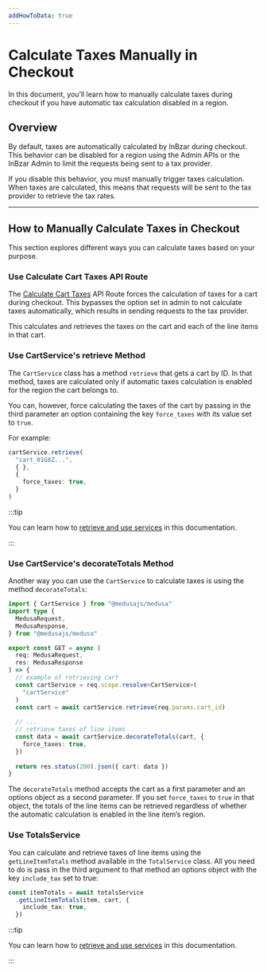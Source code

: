 ```yaml
---
addHowToData: true
---
```


# Calculate Taxes Manually in Checkout

In this document, you’ll learn how to manually calculate taxes during checkout if you have automatic tax calculation disabled in a region.

## Overview

By default, taxes are automatically calculated by InBzar during checkout. This behavior can be disabled for a region using the Admin APIs or the InBzar Admin to limit the requests being sent to a tax provider.

If you disable this behavior, you must manually trigger taxes calculation. When taxes are calculated, this means that requests will be sent to the tax provider to retrieve the tax rates.

---

## How to Manually Calculate Taxes in Checkout

This section explores different ways you can calculate taxes based on your purpose.

### Use Calculate Cart Taxes API Route

The [Calculate Cart Taxes](https://docs.medusajs.com/api/store#carts_postcartscarttaxes) API Route forces the calculation of taxes for a cart during checkout. This bypasses the option set in admin to not calculate taxes automatically, which results in sending requests to the tax provider.

This calculates and retrieves the taxes on the cart and each of the line items in that cart.

### Use CartService's retrieve Method

The `CartService` class has a method `retrieve` that gets a cart by ID. In that method, taxes are calculated only if automatic taxes calculation is enabled for the region the cart belongs to.

You can, however, force calculating the taxes of the cart by passing in the third parameter an option containing the key `force_taxes` with its value set to `true`.

For example:

```ts
cartService.retrieve(
  "cart_01G8Z...",
  { },
  {
    force_taxes: true,
  }
)
```

:::tip

You can learn how to [retrieve and use services](../../../development/services/create-service.mdx#using-your-custom-service) in this documentation.

:::

### Use CartService's decorateTotals Method

Another way you can use the `CartService` to calculate taxes is using the method `decorateTotals`:

```ts title="src/api/store/line-taxes/[cart_id]/route.ts"
import { CartService } from "@medusajs/medusa"
import type { 
  MedusaRequest, 
  MedusaResponse,
} from "@medusajs/medusa"

export const GET = async (
  req: MedusaRequest, 
  res: MedusaResponse
) => {
  // example of retrieving cart
  const cartService = req.scope.resolve<CartService>(
    "cartService"
  )
  const cart = await cartService.retrieve(req.params.cart_id)
  
  // ...
  // retrieve taxes of line items
  const data = await cartService.decorateTotals(cart, {
    force_taxes: true,
  })
  
  return res.status(200).json({ cart: data })
}
```

The `decorateTotals` method accepts the cart as a first parameter and an options object as a second parameter. If you set `force_taxes` to `true` in that object, the totals of the line items can be retrieved regardless of whether the automatic calculation is enabled in the line item’s region.

### Use TotalsService

You can calculate and retrieve taxes of line items using the `getLineItemTotals` method available in the `TotalService` class. All you need to do is pass in the third argument to that method an options object with the key `include_tax` set to true:

```ts
const itemTotals = await totalsService
  .getLineItemTotals(item, cart, {
    include_tax: true,
  })
```

:::tip

You can learn how to [retrieve and use services](../../../development/services/create-service.mdx#using-your-custom-service) in this documentation.

:::